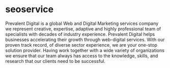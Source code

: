 # seoservice
Prevalent Digital is a global Web and Digital Marketing services company we represent creative, expertise, adaptive and highly professional team of specialists with decades of industry experience. Prevalent Digital helps businesses accelerating their growth through web-digital services. With our proven track record, of diverse sector experience, we are your one-stop solution provider. Having work together with a wide variety of organizations we ensure that our team always has access to the knowledge, skills, and research that our clients need to be successful.
